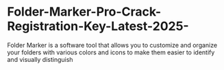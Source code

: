 # Folder-Marker-Pro-Crack-Registration-Key-Latest-2025-
Folder Marker is a software tool that allows you to customize and organize your folders with various colors and icons to make them easier to identify and visually distinguish

